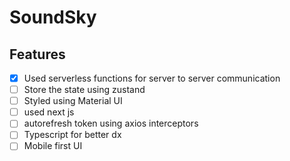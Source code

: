 # SoundSky

## Features

- [x] Used serverless functions for server to server communication
- [ ] Store the state using zustand
- [ ] Styled using Material UI
- [ ] used next js
- [ ] autorefresh token using axios interceptors
- [ ] Typescript for better dx
- [ ] Mobile first UI

